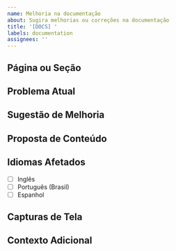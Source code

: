 ```yaml
---
name: Melhoria na documentação
about: Sugira melhorias ou correções na documentação
title: '[DOCS] '
labels: documentation
assignees: ''
---
```


## Página ou Seção
<!-- Indique qual página ou seção da documentação precisa ser melhorada -->

## Problema Atual
<!-- Descreva o que está errado, confuso ou ausente na documentação atual -->

## Sugestão de Melhoria
<!-- Descreva como você sugere que a documentação seja melhorada -->

## Proposta de Conteúdo
<!-- Se possível, forneça um rascunho do conteúdo que você sugere -->

## Idiomas Afetados
<!-- Marque quais idiomas da documentação são afetados -->
- [ ] Inglês
- [ ] Português (Brasil)
- [ ] Espanhol

## Capturas de Tela
<!-- Se aplicável, adicione capturas de tela para ajudar a explicar o problema -->

## Contexto Adicional
<!-- Adicione qualquer outro contexto sobre a solicitação de melhoria na documentação aqui --> 